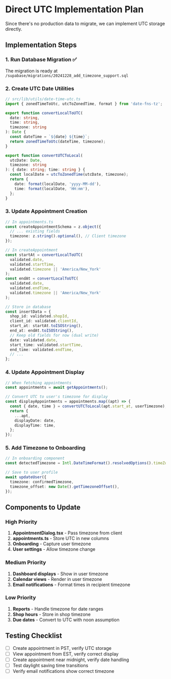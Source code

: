 # Direct UTC Implementation Plan

Since there's no production data to migrate, we can implement UTC storage directly.

## Implementation Steps

### 1. Run Database Migration ✅

The migration is ready at `/supabase/migrations/20241228_add_timezone_support.sql`

### 2. Create UTC Date Utilities

```typescript
// src/lib/utils/date-time-utc.ts
import { zonedTimeToUtc, utcToZonedTime, format } from 'date-fns-tz';

export function convertLocalToUTC(
  date: string,
  time: string,
  timezone: string
): Date {
  const dateTime = `${date} ${time}`;
  return zonedTimeToUtc(dateTime, timezone);
}

export function convertUTCToLocal(
  utcDate: Date,
  timezone: string
): { date: string; time: string } {
  const localDate = utcToZonedTime(utcDate, timezone);
  return {
    date: format(localDate, 'yyyy-MM-dd'),
    time: format(localDate, 'HH:mm'),
  };
}
```

### 3. Update Appointment Creation

```typescript
// In appointments.ts
const createAppointmentSchema = z.object({
  // ... existing fields
  timezone: z.string().optional(), // Client timezone
});

// In createAppointment
const startAt = convertLocalToUTC(
  validated.date,
  validated.startTime,
  validated.timezone || 'America/New_York'
);
const endAt = convertLocalToUTC(
  validated.date,
  validated.endTime,
  validated.timezone || 'America/New_York'
);

// Store in database
const insertData = {
  shop_id: validated.shopId,
  client_id: validated.clientId,
  start_at: startAt.toISOString(),
  end_at: endAt.toISOString(),
  // Keep old fields for now (dual write)
  date: validated.date,
  start_time: validated.startTime,
  end_time: validated.endTime,
  // ...
};
```

### 4. Update Appointment Display

```typescript
// When fetching appointments
const appointments = await getAppointments();

// Convert UTC to user's timezone for display
const displayAppointments = appointments.map((apt) => {
  const { date, time } = convertUTCToLocal(apt.start_at, userTimezone);
  return {
    ...apt,
    displayDate: date,
    displayTime: time,
  };
});
```

### 5. Add Timezone to Onboarding

```typescript
// In onboarding component
const detectedTimezone = Intl.DateTimeFormat().resolvedOptions().timeZone;

// Save to user profile
await updateUser({
  timezone: confirmedTimezone,
  timezone_offset: new Date().getTimezoneOffset(),
});
```

## Components to Update

### High Priority

1. **AppointmentDialog.tsx** - Pass timezone from client
2. **appointments.ts** - Store UTC in new columns
3. **Onboarding** - Capture user timezone
4. **User settings** - Allow timezone change

### Medium Priority

1. **Dashboard displays** - Show in user timezone
2. **Calendar views** - Render in user timezone
3. **Email notifications** - Format times in recipient timezone

### Low Priority

1. **Reports** - Handle timezone for date ranges
2. **Shop hours** - Store in shop timezone
3. **Due dates** - Convert to UTC with noon assumption

## Testing Checklist

- [ ] Create appointment in PST, verify UTC storage
- [ ] View appointment from EST, verify correct display
- [ ] Create appointment near midnight, verify date handling
- [ ] Test daylight saving time transitions
- [ ] Verify email notifications show correct timezone
